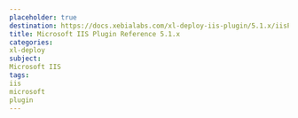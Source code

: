```yaml
---
placeholder: true
destination: https://docs.xebialabs.com/xl-deploy-iis-plugin/5.1.x/iisPluginManual.html
title: Microsoft IIS Plugin Reference 5.1.x
categories:
xl-deploy
subject:
Microsoft IIS
tags:
iis
microsoft
plugin
---
```

